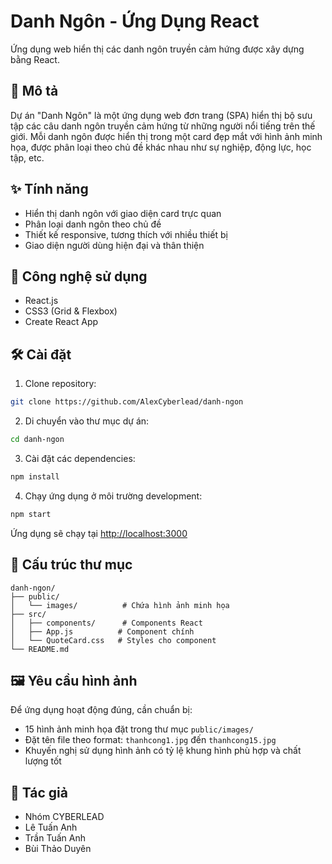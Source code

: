 # Danh Ngôn - Ứng Dụng React

Ứng dụng web hiển thị các danh ngôn truyền cảm hứng được xây dựng bằng React.

## 📝 Mô tả

Dự án "Danh Ngôn" là một ứng dụng web đơn trang (SPA) hiển thị bộ sưu tập các câu danh ngôn truyền cảm hứng từ những người nổi tiếng trên thế giới. Mỗi danh ngôn được hiển thị trong một card đẹp mắt với hình ảnh minh họa, được phân loại theo chủ đề khác nhau như sự nghiệp, động lực, học tập, etc.

## ✨ Tính năng

- Hiển thị danh ngôn với giao diện card trực quan
- Phân loại danh ngôn theo chủ đề
- Thiết kế responsive, tương thích với nhiều thiết bị
- Giao diện người dùng hiện đại và thân thiện

## 🚀 Công nghệ sử dụng

- React.js
- CSS3 (Grid & Flexbox)
- Create React App

## 🛠️ Cài đặt

1. Clone repository:
```bash
git clone https://github.com/AlexCyberlead/danh-ngon
```

2. Di chuyển vào thư mục dự án:
```bash
cd danh-ngon
```

3. Cài đặt các dependencies:
```bash
npm install
```

4. Chạy ứng dụng ở môi trường development:
```bash
npm start
```

Ứng dụng sẽ chạy tại [http://localhost:3000](http://localhost:3000)

## 📁 Cấu trúc thư mục

```
danh-ngon/
├── public/
│   └── images/          # Chứa hình ảnh minh họa
├── src/
│   ├── components/      # Components React
│   ├── App.js          # Component chính
│   └── QuoteCard.css   # Styles cho component
└── README.md
```

## 🖼️ Yêu cầu hình ảnh

Để ứng dụng hoạt động đúng, cần chuẩn bị:
- 15 hình ảnh minh họa đặt trong thư mục `public/images/`
- Đặt tên file theo format: `thanhcong1.jpg` đến `thanhcong15.jpg`
- Khuyến nghị sử dụng hình ảnh có tỷ lệ khung hình phù hợp và chất lượng tốt


## 👤 Tác giả

- Nhóm CYBERLEAD
- Lê Tuấn Anh
- Trần Tuấn Anh
- Bùi Thảo Duyên
